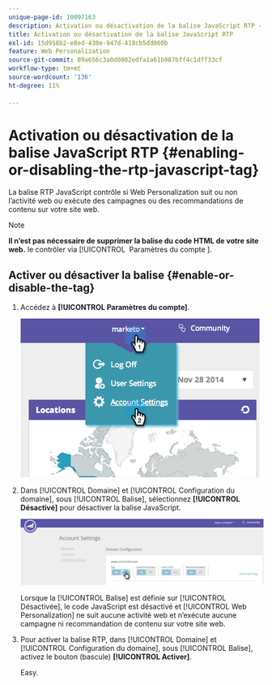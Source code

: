 ```yaml
---
unique-page-id: 10097163
description: Activation ou désactivation de la balise JavaScript RTP - Documents Marketo - Documentation du produit
title: Activation ou désactivation de la balise JavaScript RTP
exl-id: 15d958b2-e8ed-430e-947d-418cb5dd060b
feature: Web Personalization
source-git-commit: 09a656c3a0d0002edfa1a61b987bff4c1dff33cf
workflow-type: tm+mt
source-wordcount: '136'
ht-degree: 11%

---
```


# Activation ou désactivation de la balise JavaScript RTP {#enabling-or-disabling-the-rtp-javascript-tag}

La balise RTP JavaScript contrôle si Web Personalization suit ou non l’activité web ou exécute des campagnes ou des recommandations de contenu sur votre site web.

>[!NOTE]
>
>**Il n’est pas nécessaire de supprimer la balise du code HTML de votre site web.** le contrôler via [!UICONTROL &#x200B; Paramètres du compte &#x200B;].

## Activer ou désactiver la balise {#enable-or-disable-the-tag}

1. Accédez à **[!UICONTROL Paramètres du compte]**.

   ![](assets/image2014-12-1-23-3a3-3a12.png)

1. Dans [!UICONTROL Domaine] et [!UICONTROL Configuration du domaine], sous [!UICONTROL Balise], sélectionnez **[!UICONTROL Désactivé]** pour désactiver la balise JavaScript.

   ![](assets/account-settings-domain-tag.jpg)

   Lorsque la [!UICONTROL Balise] est définie sur [!UICONTROL Désactivée], le code JavaScript est désactivé et [!UICONTROL Web Personalization] ne suit aucune activité web et n’exécute aucune campagne ni recommandation de contenu sur votre site web.

1. Pour activer la balise RTP, dans [!UICONTROL Domaine] et [!UICONTROL Configuration du domaine], sous [!UICONTROL Balise], activez le bouton (bascule) **[!UICONTROL Activer]**.

   Easy.
